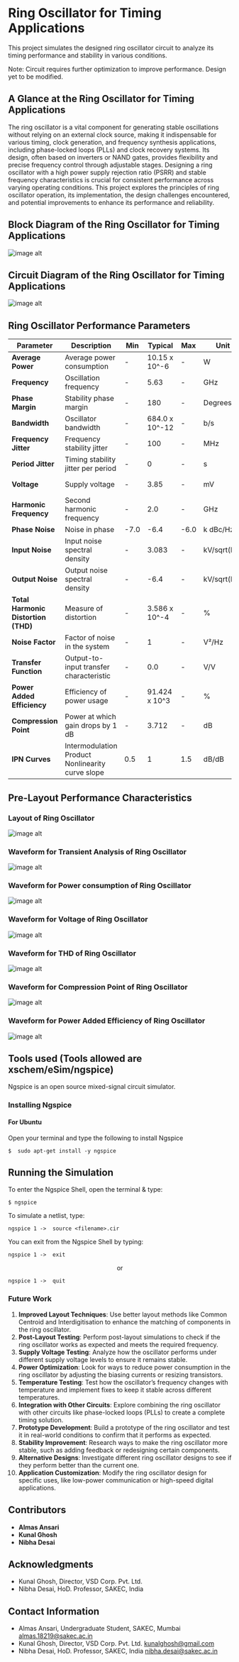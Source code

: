 # Ring Oscillator for Timing Applications 

This project simulates the designed ring oscillator circuit to analyze its timing performance and stability in various conditions.

Note: Circuit requires further optimization to improve performance. Design yet to be modified.

## A Glance at the Ring Oscillator for Timing Applications

The ring oscillator is a vital component for generating stable oscillations without relying on an external clock source, making it indispensable for various timing, clock generation, and frequency synthesis applications, including phase-locked loops (PLLs) and clock recovery systems. Its design, often based on inverters or NAND gates, provides flexibility and precise frequency control through adjustable stages. Designing a ring oscillator with a high power supply rejection ratio (PSRR) and stable frequency characteristics is crucial for consistent performance across varying operating conditions. This project explores the principles of ring oscillator operation, its implementation, the design challenges encountered, and potential improvements to enhance its performance and reliability.


## Block Diagram of the Ring Oscillator for Timing Applications

 ![image alt](https://github.com/ansariasmi01/RO/blob/9cbdac6bae896ea371accd4a8989f908d5866e6f/Block%20Diagram.jpg)

## Circuit Diagram of the Ring Oscillator for Timing Applications

![image alt](https://github.com/ansariasmi01/RO/blob/ddf1eacce8eab92efb141f6da4ecf5d1be1e2256/Circuit%20Diagram.jpg)

## Ring Oscillator Performance Parameters

| Parameter                  | Description                                       | Min     | Typical           | Max   | Unit           | Condition                      |
|----------------------------|---------------------------------------------------|---------|-------------------|-------|----------------|--------------------------------|
| **Average Power**          | Average power consumption                         | -       | 10.15 x 10^-6    | -     | W              | -                              |
| **Frequency**              | Oscillation frequency                             | -       | 5.63             | -     | GHz            | -                              |
| **Phase Margin**           | Stability phase margin                            | -       | 180              | -     | Degrees        | -                              |
| **Bandwidth**              | Oscillator bandwidth                              | -       | 684.0 x 10^-12   | -     | b/s            | -                              |
| **Frequency Jitter**       | Frequency stability jitter                        | -       | 100              | -     | MHz            | @800 ps                        |
| **Period Jitter**          | Timing stability jitter per period                | -       | 0                | -     | s              | @933.5 ps                      |
| **Voltage**                | Supply voltage                                    | -       | 3.85             | -     | mV             | @734.7 ps                      |
| **Harmonic Frequency**     | Second harmonic frequency                         | -       | 2.0              | -     | GHz            | -                              |
| **Phase Noise**            | Noise in phase                                    | -7.0    | -6.4             | -6.0  | k dBc/Hz       | at 2 GHz                       |
| **Input Noise**            | Input noise spectral density                      | -       | 3.083            | -     | kV/sqrt(Hz)    | at 2 GHz                       |
| **Output Noise**           | Output noise spectral density                     | -       | -6.4             | -     | kV/sqrt(Hz)    | at 2 GHz                       |
| **Total Harmonic Distortion (THD)** | Measure of distortion                   | -       | 3.586 x 10^-4    | -     | %              | at -3.649 dB                   |
| **Noise Factor**           | Factor of noise in the system                     | -       | 1                | -     | V²/Hz          | at 2 GHz                       |
| **Transfer Function**      | Output-to-input transfer characteristic           | -       | 0.0              | -     | V/V            | at 2 GHz                       |
| **Power Added Efficiency** | Efficiency of power usage                         | -       | 91.424 x 10^3    | -     | %              | at -3.694 point                |
| **Compression Point**      | Power at which gain drops by 1 dB                 | -       | 3.712            | -     | dB             | at 6.056 dBm                   |
| **IPN Curves**             | Intermodulation Product Nonlinearity curve slope  | 0.5     | 1                | 1.5   | dB/dB          | First order                    |


## Pre-Layout Performance Characteristics

### Layout of Ring Oscillator
![image alt](https://github.com/ansariasmi01/RO/blob/cd427a753980366ec0a95909d68420f1bfcd979e/Layout%20of%20Ring%20Oscillator.jpg)

### Waveform for Transient Analysis of Ring Oscillator
![image alt](https://github.com/ansariasmi01/RO/blob/53f755c0909f7e1233ad8938bcdf64ff1ea27d2c/Waveform%20for%20Transient%20Analysis%20of%20Ring%20Oscillator.jpg)

### Waveform for Power consumption of Ring Oscillator
![image alt](https://github.com/ansariasmi01/RO/blob/3a3501fdcc766131db901cd8fd7dde76fcafc3b8/Waveform%20for%20Power%20consumption%20of%20%20Ring%20Oscillator.jpg)

### Waveform for Voltage of Ring Oscillator
![image alt](https://github.com/ansariasmi01/RO/blob/17e54efa43e744370824d8875eb2331f5c3d36a4/Waveform%20for%20Voltage%20of%20Ring%20Oscillator%20.jpg)

### Waveform for THD of Ring Oscillator
![image alt](https://github.com/ansariasmi01/RO/blob/01c21d03d2fee96dfaf33a806397526538b987db/Waveform%20for%20THD%20of%20%20Ring%20Oscillator.jpg)

###  Waveform for Compression Point of Ring Oscillator 
![image alt](https://github.com/ansariasmi01/RO/blob/a0dafd039aa3d1688806105265f0cc2020b3438a/Waveform%20for%20Compression%20Point%20of%20Ring%20Oscillator%20.jpg)

### Waveform for Power Added Efficiency of Ring Oscillator
![image alt](https://github.com/ansariasmi01/RO/blob/86fdba7b808af338e0d3f47f8feb72e7c8469987/Waveform%20for%20Power%20Added%20Efficiency%20of%20Ring%20Oscillator.jpg)


## Tools used (Tools allowed are xschem/eSim/ngspice) 
Ngspice is an open source mixed-signal circuit simulator.
### Installing Ngspice
#### For Ubuntu
Open your terminal and type the following to install Ngspice
```
$  sudo apt-get install -y ngspice
```
## Running the Simulation
To enter the Ngspice Shell, open the terminal & type:
```
$ ngspice
```
To simulate a netlist, type:
```
ngspice 1 ->  source <filename>.cir
```
You can exit from the Ngspice Shell by typing:
```
ngspice 1 ->  exit
```
 <p align="center"> or </p>
 
```
ngspice 1 ->  quit
```

### Future Work
1. **Improved Layout Techniques**: Use better layout methods like Common Centroid and Interdigitisation to enhance the matching of components in the ring oscillator.
2. **Post-Layout Testing**: Perform post-layout simulations to check if the ring oscillator works as expected and meets the required frequency.
3. **Supply Voltage Testing**: Analyze how the oscillator performs under different supply voltage levels to ensure it remains stable.
4. **Power Optimization**: Look for ways to reduce power consumption in the ring oscillator by adjusting the biasing currents or resizing transistors.
5. **Temperature Testing**: Test how the oscillator’s frequency changes with temperature and implement fixes to keep it stable across different temperatures.
6. **Integration with Other Circuits**: Explore combining the ring oscillator with other circuits like phase-locked loops (PLLs) to create a complete timing solution.
7. **Prototype Development**: Build a prototype of the ring oscillator and test it in real-world conditions to confirm that it performs as expected.
8. **Stability Improvement**: Research ways to make the ring oscillator more stable, such as adding feedback or redesigning certain components.
9. **Alternative Designs**: Investigate different ring oscillator designs to see if they perform better than the current one.
10. **Application Customization**: Modify the ring oscillator design for specific uses, like low-power communication or high-speed digital applications.

## Contributors 
- **Almas Ansari** 
- **Kunal Ghosh** 
- **Nibha Desai** 

## Acknowledgments
- Kunal Ghosh, Director, VSD Corp. Pvt. Ltd.
- Nibha Desai, HoD. Professor, SAKEC, India

## Contact Information
- Almas Ansari, Undergraduate Student, SAKEC, Mumbai  almas.18219@sakec.ac.in
- Kunal Ghosh, Director, VSD Corp. Pvt. Ltd. kunalghosh@gmail.com
- Nibha Desai, HoD. Professor, SAKEC, India nibha.desai@sakec.ac.in


